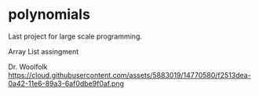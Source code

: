 # polynomials

Last project for large scale programming.

Array List assingment

Dr. Woolfolk
https://cloud.githubusercontent.com/assets/5883019/14770580/f2513dea-0a42-11e6-89a3-6af0dbe9f0af.png
